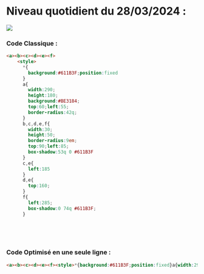# Niveau quotidient du 28/03/2024 : 

<img src = "https://firebasestorage.googleapis.com/v0/b/cssbattleapp.appspot.com/o/user%2Fummd3POvEDfFyeFvVdOMG3OOrwE2%2Ftargets%2Ftarget_ZS5VFIH.png?alt=media">


### Code Classique :  

```html 
<a><b><c><d><e><f>
    <style>
      *{
        background:#611B3F;position:fixed
      }
      a{
        width:290;
        height:180;
        background:#BE3184;
        top:60;left:55;
        border-radius:42q;
      }
      b,c,d,e,f{
        width:30;
        height:50;
        border-radius:9em;
        top:90;left:85;
        box-shadow:53q 0 #611B3F
      }
      c,e{
        left:185
      }
      d,e{
        top:160;
      }
      f{
        left:285;
        box-shadow:0 74q #611B3F;
      }

  
```

<br>

### Code Optimisé en une seule ligne : 

```html 
<a><b><c><d><e><f><style>*{background:#611B3F;position:fixed}a{width:290;height:180;background:#BE3184;top:60;left:55;border-radius:42q}b,c,d,e,f{width:30;height:50;border-radius:9em;top:90;left:85;box-shadow:53q 0#611B3F}c,e{left:185}d,e{top:160}f{left:285;box-shadow:0 74q#611B3F


```